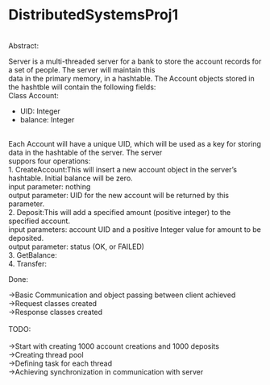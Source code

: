 # DistributedSystemsProj1

<br />
Abstract:

Server is a multi-threaded server for a bank to store the account records for a set of people. The server will maintain this<br /> data in the primary memory, in a hashtable. The Account objects stored in the hashtble will contain the following fields:<br />
Class Account:
  * UID: Integer
  * balance: Integer
<br />
Each Account will have a unique UID, which will be used as a key for storing data in the hashtable of the server. The server <br />suppors four operations:<br />
1. CreateAccount:This will insert a new account object in the server’s hashtable. Initial balance will be zero.<br /> input parameter: nothing<br />
output parameter: UID for the new account will be returned by this parameter.<br />
2. Deposit:This will add a specified amount (positive integer) to the specified account.<br />
input parameters: account UID and a positive Integer value for amount to be deposited.<br /> output parameter: status (OK, or FAILED)<br />
3. GetBalance:<br />
4. Transfer: <br />

Done:

->Basic Communication and object passing between client achieved<br />
->Request classes created<br />
->Response classes created<br /> 
<br />
TODO:<br />
<br />
->Start with creating 1000 account creations and 1000 deposits<br />
->Creating thread pool<br />
->Defining task for each thread<br />
->Achieving synchronization in communication with server<br />
